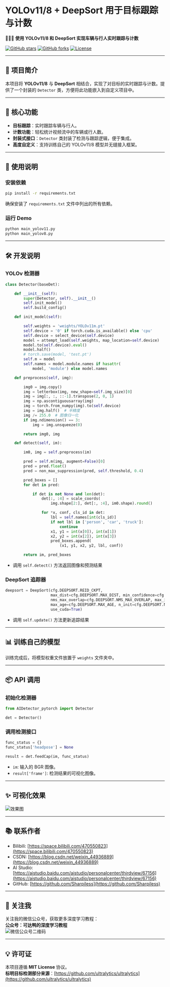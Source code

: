 
# **YOLOv11/8 + DeepSort 用于目标跟踪与计数**  
🚗🚶‍♂️ **使用 YOLOv11/8 和 DeepSort 实现车辆与行人实时跟踪与计数**

[![GitHub stars](https://img.shields.io/github/stars/Sharpiless/YOLOv11-DeepSort?style=social)](https://github.com/Sharpiless/YOLOv11-deepsort)  [![GitHub forks](https://img.shields.io/github/forks/Sharpiless/YOLOv11-deepsort?style=social)](https://github.com/Sharpiless/YOLOv11-DeepSort)  [![License](https://img.shields.io/github/license/Sharpiless/YOLOv11-deepsort)](https://github.com/Sharpiless/YOLOv11-DeepSort/blob/main/LICENSE)

---

## **📌 项目简介**

本项目将 **YOLOv11/8** 与 **DeepSort** 相结合，实现了对目标的实时跟踪与计数。提供了一个封装的 `Detector` 类，方便将此功能嵌入到自定义项目中。  

---

## **🚀 核心功能**

- **目标跟踪**：实时跟踪车辆与行人。
- **计数功能**：轻松统计视频流中的车辆或行人数。
- **封装式接口**：`Detector` 类封装了检测与跟踪逻辑，便于集成。
- **高度自定义**：支持训练自己的 YOLOv11/8 模型并无缝接入框架。

---

## **🔧 使用说明**

### **安装依赖**
```bash
pip install -r requirements.txt
```

确保安装了 `requirements.txt` 文件中列出的所有依赖。
### **运行 Demo**
```bash
python main_yolov11.py
python main_yolov8.py
```
---

## **🛠️ 开发说明**

### **YOLOv 检测器**

```python
class Detector(baseDet):

    def __init__(self):
        super(Detector, self).__init__()
        self.init_model()
        self.build_config()

    def init_model(self):

        self.weights = 'weights/YOLOv11m.pt'
        self.device = '0' if torch.cuda.is_available() else 'cpu'
        self.device = select_device(self.device)
        model = attempt_load(self.weights, map_location=self.device)
        model.to(self.device).eval()
        model.half()
        # torch.save(model, 'test.pt')
        self.m = model
        self.names = model.module.names if hasattr(
            model, 'module') else model.names

    def preprocess(self, img):

        img0 = img.copy()
        img = letterbox(img, new_shape=self.img_size)[0]
        img = img[:, :, ::-1].transpose(2, 0, 1)
        img = np.ascontiguousarray(img)
        img = torch.from_numpy(img).to(self.device)
        img = img.half()  # 半精度
        img /= 255.0  # 图像归一化
        if img.ndimension() == 3:
            img = img.unsqueeze(0)

        return img0, img

    def detect(self, im):

        im0, img = self.preprocess(im)

        pred = self.m(img, augment=False)[0]
        pred = pred.float()
        pred = non_max_suppression(pred, self.threshold, 0.4)

        pred_boxes = []
        for det in pred:

            if det is not None and len(det):
                det[:, :4] = scale_coords(
                    img.shape[2:], det[:, :4], im0.shape).round()

                for *x, conf, cls_id in det:
                    lbl = self.names[int(cls_id)]
                    if not lbl in ['person', 'car', 'truck']:
                        continue
                    x1, y1 = int(x[0]), int(x[1])
                    x2, y2 = int(x[2]), int(x[3])
                    pred_boxes.append(
                        (x1, y1, x2, y2, lbl, conf))

        return im, pred_boxes
```
- 调用 `self.detect()` 方法返回图像和预测结果
### **DeepSort 追踪器**

```python
deepsort = DeepSort(cfg.DEEPSORT.REID_CKPT,
                    max_dist=cfg.DEEPSORT.MAX_DIST, min_confidence=cfg.DEEPSORT.MIN_CONFIDENCE,
                    nms_max_overlap=cfg.DEEPSORT.NMS_MAX_OVERLAP, max_iou_distance=cfg.DEEPSORT.MAX_IOU_DISTANCE,
                    max_age=cfg.DEEPSORT.MAX_AGE, n_init=cfg.DEEPSORT.N_INIT, nn_budget=cfg.DEEPSORT.NN_BUDGET,
                    use_cuda=True)
```
- 调用 `self.update()` 方法更新追踪结果
---

## **📊 训练自己的模型**

训练完成后，将模型权重文件放置于 `weights` 文件夹中。

---

## **📦 API 调用**

### **初始化检测器**
```python
from AIDetector_pytorch import Detector

det = Detector()
```

### **调用检测接口**
```python
func_status = {}
func_status['headpose'] = None

result = det.feedCap(im, func_status)
```

- `im`: 输入的 BGR 图像。
- `result['frame']`: 检测结果的可视化图像。

---

## **✨ 可视化效果**

![效果图](https://img-blog.csdnimg.cn/20201231090541223.png?x-oss-process=image/watermark,type_ZmFuZ3poZW5naGVpdGk,shadow_10,text_aHR0cHM6Ly9ibG9nLmNzZG4ubmV0L3dlaXhpbl80NDkzNjg4OQ==,size_16,color_FFFFFF,t_70)

---

## **📚 联系作者** 
  - Bilibili: [https://space.bilibili.com/470550823](https://space.bilibili.com/470550823)  
  - CSDN: [https://blog.csdn.net/weixin_44936889](https://blog.csdn.net/weixin_44936889)  
  - AI Studio: [https://aistudio.baidu.com/aistudio/personalcenter/thirdview/67156](https://aistudio.baidu.com/aistudio/personalcenter/thirdview/67156)  
  - GitHub: [https://github.com/Sharpiless](https://github.com/Sharpiless)  

---

## **🎉 关注我**

关注我的微信公众号，获取更多深度学习教程：  
**公众号：可达鸭的深度学习教程**  
![微信公众号二维码](https://img-blog.csdnimg.cn/20210127153004430.jpg?x-oss-process=image/watermark,type_ZmFuZ3poZW5naGVpdGk,shadow_10,text_aHR0cHM6Ly9ibG9nLmNzZG4ubmV0L3dlaXhpbl80NDkzNjg4OQ==,size_16,color_FFFFFF,t_70)

---

## **💡 许可证**

本项目遵循 **MIT License** 协议。  
**标明目标检测部分来源**：[https://github.com/ultralytics/ultralytics](https://github.com/ultralytics/ultralytics)